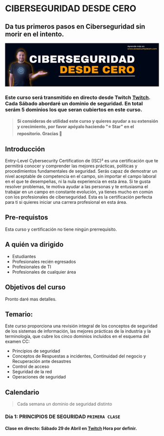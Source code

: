 # CIBERSEGURIDAD DESDE CERO

## Da tus primeros pasos en Ciberseguridad sin morir en el intento.

![](./img/ciberseguridad.png)

### Este curso será transmitido en directo desde Twitch [Twitch](https://twitch.tv/awssecuritylatam). Cada Sábado abordaré un dominio de seguridad. En total serám 5 dominios los que seran cubiertos en este curso.

> #### Si consideras de utilidad este curso y quieres ayudar a su extensión y crecimiento, por favor apóyalo haciendo "⭐️ Star" en el repositorio. Gracias 🙌

## Introducción
Entry-Level Cybersecurity Certification de (ISC)² es una certificación que te permitirá conocer y comprender las mejores prácticas, políticas y procedimientos fundamentales de seguridad. Serás capaz de demostrar un nivel aceptable de competencia en el campo, sin importar el campo laboral en el que te desempeñas, ni la nula experiencia en esta área. Si te gusta resolver problemas, te motiva ayudar a las personas y te entusiasma el trabajar en un campo en constante evolución, ya tienes mucho en común con los profesionales de ciberseguridad. Esta es la certificación perfecta para ti si quieres iniciar una carrera profesional en esta área.

## Pre-requistos
Esta curso y certificación no tiene ningún prerrequisito.

## A quién va dirigido
- Estudiantes
- Profesionales recién egresados
- Profesionales de TI
- Profesionales de cualquier área

## Objetivos del curso
Pronto daré mas detalles.

## Temario:
Este curso proporciona una revisión integral de los conceptos de seguridad de los sistemas de información, las mejores prácticas de la industria y la terminología, que cubre los cinco dominios incluidos en el esquema del examen CC:

- Principios de seguridad
- Conceptos de Respuestas a incidentes, Continuidad del negocio y Recuperación ante desastres
- Control de acceso
- Seguridad de la red
- Operaciones de seguridad

## Calendario
> Cada semana un dominio de seguridad distinto

### Día 1: PRINCIPIOS DE SEGURIDAD `PRIMERA CLASE`

#### Clase en directo: Sábado 29 de Abril en [Twitch](https://twitch.tv/awssecuritylatam) Hora por definir.

